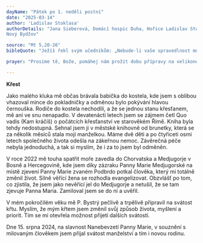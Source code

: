 ```yaml
---
dayName: "Pátek po 1. neděli postní"
date: "2025-03-14"
author: 'Ladislav Stoklasa'
authorDetails: "Jana Sieberová, Domácí hospic Duha, Hořice Ladislav Stoklasa, instalatér, topenář,
Nový Bydžov"

source: "Mt 5,20-26"
bibleQuote: "Ježíš řekl svým učedníkům: „Nebude-li vaše spravedlnost mnohem dokonalejší než spravedlnost učitelů Zákona a farizeů, do nebeského království nevejdete. Slyšeli jste, že bylo řečeno předkům: »Nezabiješ.« Kdo by zabil propadne soudu. Ale já vám říkám: Každý, kdo se na svého bratra hněvá, propadne soudu; kdo svého bratra tupí, propadne veleradě; a kdo ho zatracuje, propadne pekelnému ohni. Přinášíš-li tedy svůj dar k oltáři a tam si vzpomeneš, že tvůj bratr má něco proti tobě, nech tam svůj dar před oltářem a jdi se napřed smířit se svým bratrem, teprve potom přijď a obětuj svůj dar. Dohodni se rychle se svým protivníkem, dokud jsi s ním na cestě, aby tě tvůj protivník neodevzdal soudci a soudce služebníkovi, a byl bys uvržen do žaláře. Amen, pravím ti: Nevyjdeš odtamtud, dokud nezaplatíš do posledního halíře.“"

prayer: "Prosíme tě, Bože, pomáhej nám prožít dobu přípravy na velikonoce s vnitřní opravdovostí, aby postní kázeň, o kterou církev v této době usiluje, přinesla všem užitek pro duši. Skrze tvého Syna Ježíše Krista, našeho Pána, neboť on s tebou v jednotě Ducha Svatého žije a kraluje po všechny věky věků. Amen."

---
```


**Křest** 

Jako malého kluka mě občas brávala babička do kostela, kde jsem s oblibou vhazoval mince do pokladničky a odměnou bylo pokývání hlavou černouška. Rodiče do kostela nechodili, a že se jednou stanu křesťanem, mě ani ve snu nenapadlo. V devatenácti letech jsem se zájmem četl Quo vadis (Kam kráčíš) o počátcích křesťanství ve starověkém Římě. Kniha byla tehdy nedostupná. Sehnal jsem ji v městské knihovně od brunetky, která se za několik měsíců stala mojí manželkou. Máme dvě děti a po čtyřiceti osmi letech společného života odešla na zákeřnou nemoc. Závěrečná péče nebyla jednoduchá, a tak si myslím, že i za to jsem byl odměněn. 

V roce 2022 mě touha spatřit moře zavedla do Chorvatska a Medjugorje v Bosně a Hercegovině, kde jsem díky zázraku Panny Marie Medjugorské na místě zjevení Panny Marie zvaném Podbrdo potkal člověka, který mi totálně změnil život. Silně věřící žena se rozhodla evangelizovat. Obzvlášť po tom, co zjistila, že jsem jako nevěřící jel do Medjugorje a netušil, že se tam zjevuje Panna Maria. Zamiloval jsem se do ní a uvěřil. 

V mém pokročilém věku mě P. Bystrý pečlivě a trpělivě připravil na svátost křtu. Myslím, že mým křtem jsem změnil svůj způsob života, myšlení a priorit. Tím se mi otevřela možnost přijetí dalších svátostí. 

Dne 15. srpna 2024, na slavnost Nanebevzetí Panny Marie, v souznění s milovaným člověkem jsem přijal svátost manželství a tím i novou rodinu.

